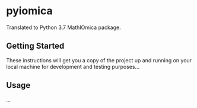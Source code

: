# pyiomica

Translated to Python 3.7 MathIOmica package.

## Getting Started

These instructions will get you a copy of the project up and running on your local machine for development and testing purposes...

## Usage

...
